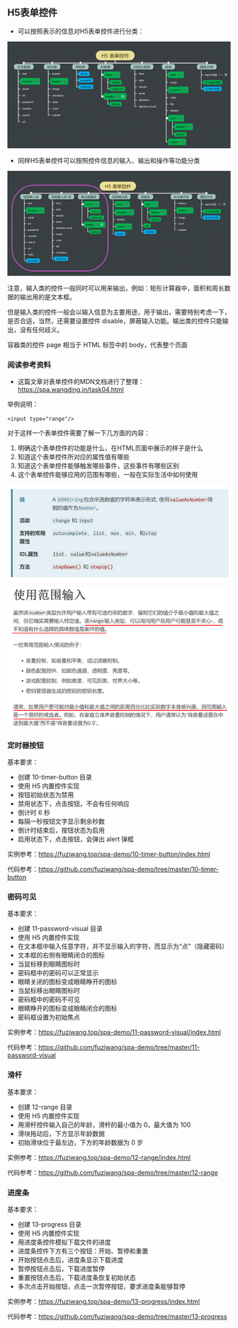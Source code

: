## H5表单控件

+ 可以按照表示的信息对H5表单控件进行分类：

![](images/h5-input-sort01.png)

+ 同样H5表单控件可以按照控件信息的输入、输出和操作等功能分类

![](images/h5-input-sort02.png)

注意，输入类的控件一般同时可以用来输出，例如：矩形计算器中，面积和周长数据的输出用的是文本框。

但是输入类的控件一般会以输入信息为主要用途，用于输出，需要特别考虑一下，是否合适，当然，还需要设置控件 disable，屏蔽输入功能。输出类的控件只能输出，没有任何歧义。

容器类的控件 page 相当于 HTML 标签中的 body，代表整个页面

### 阅读参考资料

+ 这篇文章对表单控件的MDN文档进行了整理：https://spa.wangding.in/task04.html

举例说明：

`<input type="range"/>`

对于这样一个表单控件需要了解一下几方面的内容：

1. 明确这个表单控件的功能是什么，在HTML页面中展示的样子是什么
2. 知道这个表单控件所对应的属性值有哪些
3. 知道这个表单控件能够触发哪些事件，这些事件有哪些区别
4. 这个表单控件能够应用的范围有哪些，一般在实际生活中如何使用

![](images/h5-range.png)

![](images/h5-range-use.png)

### 定时器按钮

基本要求：

- 创建 10-timer-button 目录
- 使用 H5 内置控件实现
- 按钮初始状态为禁用
- 禁用状态下，点击按钮，不会有任何响应
- 倒计时 6 秒
- 每隔一秒按钮文字显示剩余秒数
- 倒计时结束后，按钮状态为启用
- 启用状态下，点击按钮，会弹出 alert 弹框

实例参考：https://fuziwang.top/spa-demo/10-timer-button/index.html

代码参考：https://github.com/fuziwang/spa-demo/tree/master/10-timer-button

### 密码可见

基本要求：

- 创建 11-password-visual 目录
- 使用 H5 内置控件实现
- 在文本框中输入任意字符，并不显示输入的字符，而显示为“点”（隐藏密码）
- 文本框的右侧有眼睛闭合的图标
- 当鼠标移到眼睛图标时
- 密码框中的密码可以正常显示
- 眼睛关闭的图标变成眼睛睁开的图标
- 当鼠标移出眼睛图标时
- 密码框中的密码不可见
- 眼睛睁开的图标变成眼睛闭合的图标
- 密码框设置为初始焦点

实例参考：https://fuziwang.top/spa-demo/11-password-visual/index.html

代码参考：https://github.com/fuziwang/spa-demo/tree/master/11-password-visual

### 滑杆

基本要求：

- 创建 12-range 目录
- 使用 H5 内置控件实现
- 用滑杆控件输入自己的年龄，滑杆的最小值为 0，最大值为 100
- 滑块拖动后，下方显示年龄数据
- 初始滑块位于最左边，下方的年龄数据为 0 岁

实例参考：https://fuziwang.top/spa-demo/12-range/index.html

代码参考：https://github.com/fuziwang/spa-demo/tree/master/12-range

### 进度条

基本要求：

- 创建 13-progress 目录
- 使用 H5 内置控件实现
- 用进度条控件模拟下载文件的进度
- 进度条控件下方有三个按钮：开始、暂停和重置
- 开始按钮点击后，进度条显示下载进度
- 暂停按钮点击后，下载进度暂停
- 重置按钮点击后，下载进度条恢复初始状态
- 多次点击开始按钮，点击一次暂停按钮，要求进度条能够暂停

实例参考：https://fuziwang.top/spa-demo/13-progress/index.html

代码参考：https://github.com/fuziwang/spa-demo/tree/master/13-progress